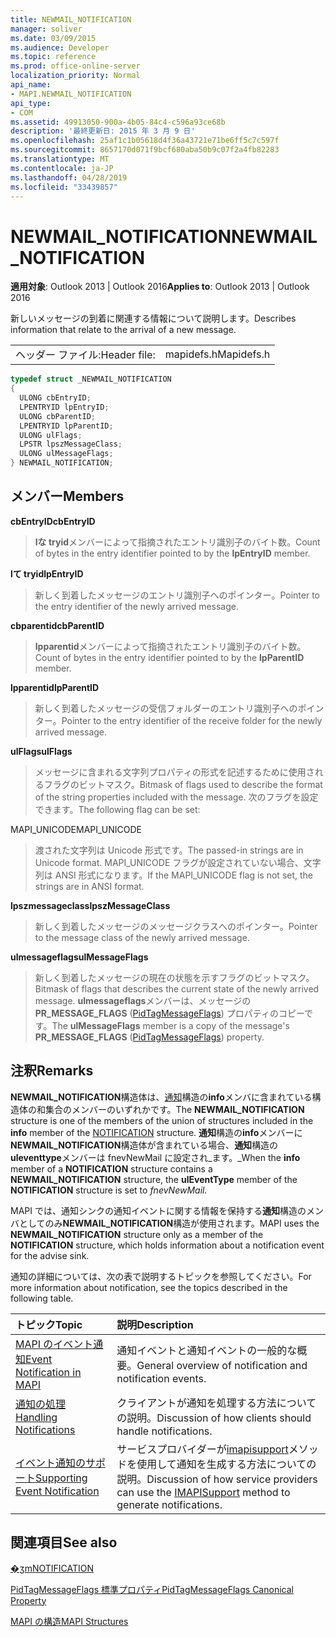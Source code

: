 ```yaml
---
title: NEWMAIL_NOTIFICATION
manager: soliver
ms.date: 03/09/2015
ms.audience: Developer
ms.topic: reference
ms.prod: office-online-server
localization_priority: Normal
api_name:
- MAPI.NEWMAIL_NOTIFICATION
api_type:
- COM
ms.assetid: 49913050-900a-4b05-84c4-c596a93ce68b
description: '最終更新日: 2015 年 3 月 9 日'
ms.openlocfilehash: 25af1c1b05618d4f36a43721e71be6ff5c7c597f
ms.sourcegitcommit: 8657170d071f9bcf680aba50b9c07f2a4fb82283
ms.translationtype: MT
ms.contentlocale: ja-JP
ms.lasthandoff: 04/28/2019
ms.locfileid: "33439857"
---
```

# <a name="newmailnotification"></a><span data-ttu-id="ec2d9-103">NEWMAIL_NOTIFICATION</span><span class="sxs-lookup"><span data-stu-id="ec2d9-103">NEWMAIL_NOTIFICATION</span></span>

  
  
<span data-ttu-id="ec2d9-104">**適用対象**: Outlook 2013 | Outlook 2016</span><span class="sxs-lookup"><span data-stu-id="ec2d9-104">**Applies to**: Outlook 2013 | Outlook 2016</span></span> 
  
<span data-ttu-id="ec2d9-105">新しいメッセージの到着に関連する情報について説明します。</span><span class="sxs-lookup"><span data-stu-id="ec2d9-105">Describes information that relate to the arrival of a new message.</span></span> 
  
|||
|:-----|:-----|
|<span data-ttu-id="ec2d9-106">ヘッダー ファイル:</span><span class="sxs-lookup"><span data-stu-id="ec2d9-106">Header file:</span></span>  <br/> |<span data-ttu-id="ec2d9-107">mapidefs.h</span><span class="sxs-lookup"><span data-stu-id="ec2d9-107">Mapidefs.h</span></span>  <br/> |
   
```cpp
typedef struct _NEWMAIL_NOTIFICATION
{
  ULONG cbEntryID;
  LPENTRYID lpEntryID;
  ULONG cbParentID;
  LPENTRYID lpParentID;
  ULONG ulFlags;
  LPSTR lpszMessageClass;
  ULONG ulMessageFlags;
} NEWMAIL_NOTIFICATION;

```

## <a name="members"></a><span data-ttu-id="ec2d9-108">メンバー</span><span class="sxs-lookup"><span data-stu-id="ec2d9-108">Members</span></span>

 <span data-ttu-id="ec2d9-109">**cbEntryID**</span><span class="sxs-lookup"><span data-stu-id="ec2d9-109">**cbEntryID**</span></span>
  
> <span data-ttu-id="ec2d9-110">**lな tryid**メンバーによって指摘されたエントリ識別子のバイト数。</span><span class="sxs-lookup"><span data-stu-id="ec2d9-110">Count of bytes in the entry identifier pointed to by the **lpEntryID** member.</span></span> 
    
 <span data-ttu-id="ec2d9-111">**lて tryid**</span><span class="sxs-lookup"><span data-stu-id="ec2d9-111">**lpEntryID**</span></span>
  
> <span data-ttu-id="ec2d9-112">新しく到着したメッセージのエントリ識別子へのポインター。</span><span class="sxs-lookup"><span data-stu-id="ec2d9-112">Pointer to the entry identifier of the newly arrived message.</span></span>
    
 <span data-ttu-id="ec2d9-113">**cbparentid**</span><span class="sxs-lookup"><span data-stu-id="ec2d9-113">**cbParentID**</span></span>
  
> <span data-ttu-id="ec2d9-114">**lpparentid**メンバーによって指摘されたエントリ識別子のバイト数。</span><span class="sxs-lookup"><span data-stu-id="ec2d9-114">Count of bytes in the entry identifier pointed to by the **lpParentID** member.</span></span> 
    
 <span data-ttu-id="ec2d9-115">**lpparentid**</span><span class="sxs-lookup"><span data-stu-id="ec2d9-115">**lpParentID**</span></span>
  
> <span data-ttu-id="ec2d9-116">新しく到着したメッセージの受信フォルダーのエントリ識別子へのポインター。</span><span class="sxs-lookup"><span data-stu-id="ec2d9-116">Pointer to the entry identifier of the receive folder for the newly arrived message.</span></span>
    
 <span data-ttu-id="ec2d9-117">**ulFlags**</span><span class="sxs-lookup"><span data-stu-id="ec2d9-117">**ulFlags**</span></span>
  
> <span data-ttu-id="ec2d9-118">メッセージに含まれる文字列プロパティの形式を記述するために使用されるフラグのビットマスク。</span><span class="sxs-lookup"><span data-stu-id="ec2d9-118">Bitmask of flags used to describe the format of the string properties included with the message.</span></span> <span data-ttu-id="ec2d9-119">次のフラグを設定できます。</span><span class="sxs-lookup"><span data-stu-id="ec2d9-119">The following flag can be set:</span></span>
    
<span data-ttu-id="ec2d9-120">MAPI_UNICODE</span><span class="sxs-lookup"><span data-stu-id="ec2d9-120">MAPI_UNICODE</span></span> 
  
> <span data-ttu-id="ec2d9-121">渡された文字列は Unicode 形式です。</span><span class="sxs-lookup"><span data-stu-id="ec2d9-121">The passed-in strings are in Unicode format.</span></span> <span data-ttu-id="ec2d9-122">MAPI_UNICODE フラグが設定されていない場合、文字列は ANSI 形式になります。</span><span class="sxs-lookup"><span data-stu-id="ec2d9-122">If the MAPI_UNICODE flag is not set, the strings are in ANSI format.</span></span>
    
 <span data-ttu-id="ec2d9-123">**lpszmessageclass**</span><span class="sxs-lookup"><span data-stu-id="ec2d9-123">**lpszMessageClass**</span></span>
  
> <span data-ttu-id="ec2d9-124">新しく到着したメッセージのメッセージクラスへのポインター。</span><span class="sxs-lookup"><span data-stu-id="ec2d9-124">Pointer to the message class of the newly arrived message.</span></span> 
    
 <span data-ttu-id="ec2d9-125">**ulmessageflags**</span><span class="sxs-lookup"><span data-stu-id="ec2d9-125">**ulMessageFlags**</span></span>
  
> <span data-ttu-id="ec2d9-126">新しく到着したメッセージの現在の状態を示すフラグのビットマスク。</span><span class="sxs-lookup"><span data-stu-id="ec2d9-126">Bitmask of flags that describes the current state of the newly arrived message.</span></span> <span data-ttu-id="ec2d9-127">**ulmessageflags**メンバーは、メッセージの**PR_MESSAGE_FLAGS** ([PidTagMessageFlags](pidtagmessageflags-canonical-property.md)) プロパティのコピーです。</span><span class="sxs-lookup"><span data-stu-id="ec2d9-127">The **ulMessageFlags** member is a copy of the message's **PR_MESSAGE_FLAGS** ([PidTagMessageFlags](pidtagmessageflags-canonical-property.md)) property.</span></span>
    
## <a name="remarks"></a><span data-ttu-id="ec2d9-128">注釈</span><span class="sxs-lookup"><span data-stu-id="ec2d9-128">Remarks</span></span>

<span data-ttu-id="ec2d9-129">**NEWMAIL_NOTIFICATION**構造体は、[通知](notification.md)構造の**info**メンバに含まれている構造体の和集合のメンバーのいずれかです。</span><span class="sxs-lookup"><span data-stu-id="ec2d9-129">The **NEWMAIL_NOTIFICATION** structure is one of the members of the union of structures included in the **info** member of the [NOTIFICATION](notification.md) structure.</span></span> <span data-ttu-id="ec2d9-130">**通知**構造の**info**メンバーに**NEWMAIL_NOTIFICATION**構造体が含まれている場合、**通知**構造の**uleventtype**メンバーは fnevNewMail に設定され_ます。_</span><span class="sxs-lookup"><span data-stu-id="ec2d9-130">When the **info** member of a **NOTIFICATION** structure contains a **NEWMAIL_NOTIFICATION** structure, the **ulEventType** member of the **NOTIFICATION** structure is set to  _fnevNewMail._</span></span>
  
<span data-ttu-id="ec2d9-131">MAPI では、通知シンクの通知イベントに関する情報を保持する**通知**構造のメンバとしてのみ**NEWMAIL_NOTIFICATION**構造が使用されます。</span><span class="sxs-lookup"><span data-stu-id="ec2d9-131">MAPI uses the **NEWMAIL_NOTIFICATION** structure only as a member of the **NOTIFICATION** structure, which holds information about a notification event for the advise sink.</span></span> 
  
<span data-ttu-id="ec2d9-132">通知の詳細については、次の表で説明するトピックを参照してください。</span><span class="sxs-lookup"><span data-stu-id="ec2d9-132">For more information about notification, see the topics described in the following table.</span></span>
  
|<span data-ttu-id="ec2d9-133">**トピック**</span><span class="sxs-lookup"><span data-stu-id="ec2d9-133">**Topic**</span></span>|<span data-ttu-id="ec2d9-134">**説明**</span><span class="sxs-lookup"><span data-stu-id="ec2d9-134">**Description**</span></span>|
|:-----|:-----|
|[<span data-ttu-id="ec2d9-135">MAPI のイベント通知</span><span class="sxs-lookup"><span data-stu-id="ec2d9-135">Event Notification in MAPI</span></span>](event-notification-in-mapi.md) <br/> |<span data-ttu-id="ec2d9-136">通知イベントと通知イベントの一般的な概要。</span><span class="sxs-lookup"><span data-stu-id="ec2d9-136">General overview of notification and notification events.</span></span>  <br/> |
|[<span data-ttu-id="ec2d9-137">通知の処理</span><span class="sxs-lookup"><span data-stu-id="ec2d9-137">Handling Notifications</span></span>](handling-notifications.md) <br/> |<span data-ttu-id="ec2d9-138">クライアントが通知を処理する方法についての説明。</span><span class="sxs-lookup"><span data-stu-id="ec2d9-138">Discussion of how clients should handle notifications.</span></span>  <br/> |
|[<span data-ttu-id="ec2d9-139">イベント通知のサポート</span><span class="sxs-lookup"><span data-stu-id="ec2d9-139">Supporting Event Notification</span></span>](supporting-event-notification.md) <br/> |<span data-ttu-id="ec2d9-140">サービスプロバイダーが[imapisupport](imapisupportiunknown.md)メソッドを使用して通知を生成する方法についての説明。</span><span class="sxs-lookup"><span data-stu-id="ec2d9-140">Discussion of how service providers can use the [IMAPISupport](imapisupportiunknown.md) method to generate notifications.</span></span>  <br/> |
   
## <a name="see-also"></a><span data-ttu-id="ec2d9-141">関連項目</span><span class="sxs-lookup"><span data-stu-id="ec2d9-141">See also</span></span>



[<span data-ttu-id="ec2d9-142">�ʒm</span><span class="sxs-lookup"><span data-stu-id="ec2d9-142">NOTIFICATION</span></span>](notification.md)
  
[<span data-ttu-id="ec2d9-143">PidTagMessageFlags 標準プロパティ</span><span class="sxs-lookup"><span data-stu-id="ec2d9-143">PidTagMessageFlags Canonical Property</span></span>](pidtagmessageflags-canonical-property.md)


[<span data-ttu-id="ec2d9-144">MAPI の構造</span><span class="sxs-lookup"><span data-stu-id="ec2d9-144">MAPI Structures</span></span>](mapi-structures.md)

